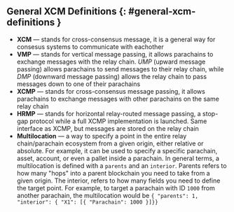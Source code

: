 ## General XCM Definitions {: #general-xcm-definitions }

 - **XCM** — stands for cross-consensus message, it is a general way for consesus systems to communicate with eachother
 - **VMP** — stands for vertical message passing, it allows parachains to exchange messages with the relay chain. *UMP* (upward message passing) allows parachains to send messages to their relay chain, while *DMP* (downward message passing) allows the relay chain to pass messages down to one of their parachains
 - **XCMP** — stands for cross-consensus message passing, it allows parachains to exchange messages with other parachains on the same relay chain
 - **HRMP** — stands for horizontal relay-routed message passing, a stop-gap protocol while a full XCMP implementation is launched. Same interface as XCMP, but messages are stored on the relay chain
 - **Multilocation** —  a way to specify a point in the entire relay chain/parachain ecosystem from a given origin, either relative or absolute. For example, it can be used to specify a specific parachain, asset, account, or even a pallet inside a parachain. In general terms, a multilocation is defined with a `parents` and an `interior`. Parents refers to how many "hops" into a parent blockchain you need to take from a given origin. The interior, refers to how many fields you need to define the target point. For example, to target a parachain with ID `1000` from another parachain, the multilocation would be `{ "parents": 1, "interior": { "X1": [{ "Parachain": 1000 }]}}`